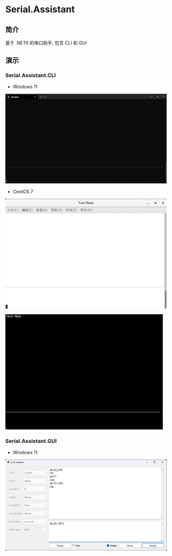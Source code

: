 # Serial.Assistant

## 简介

基于 .NET6 的串口助手, 包含 CLI 和 GUI

## 演示

### Serial.Assistant.CLI

- Windows 11

![Windows 11](docs/1.gif)

- CentOS 7

![CentOS 7](docs/2.gif)

![CentOS 7](docs/3.gif)

### Serial.Assistant.GUI

- Windows 11

![Windows 11](docs/4.png)
